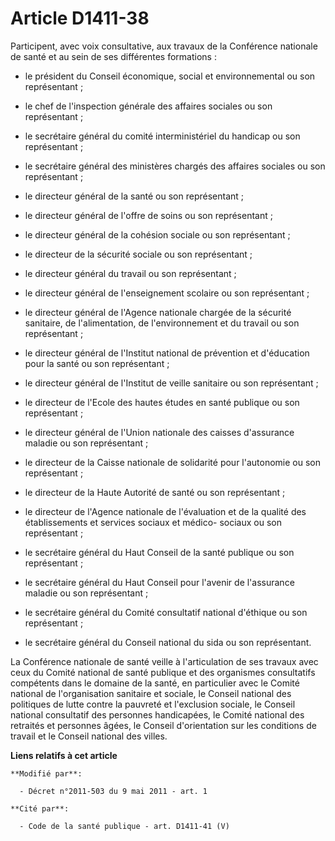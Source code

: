 # Article D1411-38

Participent, avec voix consultative, aux travaux de la Conférence nationale de santé et au sein de ses différentes
formations : 

- le président du Conseil économique, social et environnemental ou son représentant ; 

- le chef de l'inspection générale des affaires sociales ou son représentant ; 

- le secrétaire général du comité interministériel du handicap ou son représentant ; 

- le secrétaire général des ministères chargés des affaires sociales ou son représentant ; 

- le directeur général de la santé ou son représentant ; 

- le directeur général de l'offre de soins ou son représentant ; 

- le directeur général de la cohésion sociale ou son représentant ; 

- le directeur de la sécurité sociale ou son représentant ; 

- le directeur général du travail ou son représentant ; 

- le directeur général de l'enseignement scolaire ou son représentant ; 

- le directeur général de l'Agence nationale chargée de la sécurité sanitaire, de l'alimentation, de l'environnement et du
travail ou son représentant ; 

- le directeur général de l'Institut national de prévention et d'éducation pour la santé ou son représentant ; 

- le directeur général de l'Institut de veille sanitaire ou son représentant ; 

- le directeur de l'Ecole des hautes études en santé publique ou son représentant ; 

- le directeur général de l'Union nationale des caisses d'assurance maladie ou son représentant ; 

- le directeur de la Caisse nationale de solidarité pour l'autonomie ou son représentant ; 

- le directeur de la Haute Autorité de santé ou son représentant ; 

- le directeur de l'Agence nationale de l'évaluation et de la qualité des établissements et services sociaux et médico-
sociaux ou son représentant ; 

- le secrétaire général du Haut Conseil de la santé publique ou son représentant ; 

- le secrétaire général du Haut Conseil pour l'avenir de l'assurance maladie ou son représentant ; 

- le secrétaire général du Comité consultatif national d'éthique ou son représentant ; 

- le secrétaire général du Conseil national du sida ou son représentant. 

La Conférence nationale de santé veille à l'articulation de ses travaux avec ceux du Comité national de santé publique et des
organismes consultatifs compétents dans le domaine de la santé, en particulier avec le Comité national de l'organisation
sanitaire et sociale, le Conseil national des politiques de lutte contre la pauvreté et l'exclusion sociale, le Conseil
national consultatif des personnes handicapées, le Comité national des retraités et personnes âgées, le Conseil d'orientation
sur les conditions de travail et le Conseil national des villes.

**Liens relatifs à cet article**

	**Modifié par**:

	  - Décret n°2011-503 du 9 mai 2011 - art. 1

	**Cité par**:

	  - Code de la santé publique - art. D1411-41 (V)
